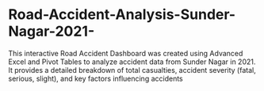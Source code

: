 # Road-Accident-Analysis-Sunder-Nagar-2021-
This interactive Road Accident Dashboard was created using Advanced Excel and Pivot Tables to analyze accident data from Sunder Nagar in 2021. It provides a detailed breakdown of total casualties, accident severity (fatal, serious, slight), and key factors influencing accidents
